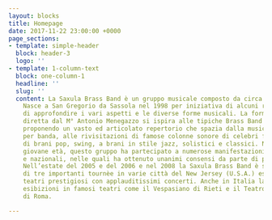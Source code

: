 ```yaml
---
layout: blocks
title: Homepage
date: 2017-11-22 23:00:00 +0000
page_sections:
- template: simple-header
  block: header-3
  logo: ''
- template: 1-column-text
  block: one-column-1
  headline: ''
  slug: ''
  content: La Saxula Brass Band è un gruppo musicale composto da circa 25/30 elementi.
    Nasce a San Gregorio da Sassola nel 1998 per iniziativa di alcuni ragazzi desiderosi
    di approfondire i vari aspetti e le diverse forme musicali. La formazione attuale,
    diretta dal M° Antonio Menegazzo si ispira alle tipiche Brass Band nord europee,
    proponendo un vasto ed articolato repertorio che spazia dalla musica originale
    per banda, alle rivisitazioni di famose colonne sonore di celebri film, dall’interpretazione
    di brani pop, swing, a brani in stile jazz, solistici e classici. Nonostante la
    giovane età, questo gruppo ha partecipato a numerose manifestazioni musicali regionali
    e nazionali, nelle quali ha ottenuto unanimi consensi da parte di pubblico e critica.
    Nell’estate del 2005 e del 2006 e nel 2008 la Saxula Brass Band è stata protagonista
    di tre importanti tournèe in varie città del New Jersey (U.S.A.) esibendosi in
    teatri prestigiosi con applauditissimi concerti. Anche in Italia la Saxula vanta
    esibizioni in famosi teatri come il Vespasiano di Rieti e il Teatro Santa Cecilia
    di Roma.

---
```

